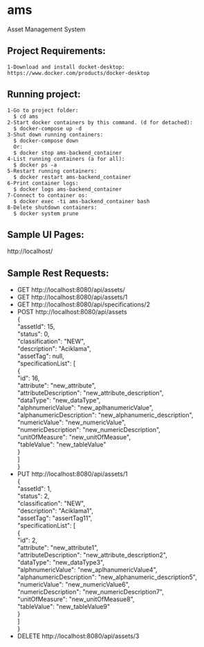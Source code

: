 # ams  
Asset Management System  

## Project Requirements:  
    1-Download and install docket-desktop: https://www.docker.com/products/docker-desktop  

## Running project:  
    1-Go to project folder:  
      $ cd ams  
    2-Start docker containers by this command. (d for detached):  
      $ docker-compose up -d  
    3-Shut down running containers:  
      $ docker-compose down  
      Or:  
      $ docker stop ams-backend_container  
    4-List running containers (a for all):  
      $ docker ps -a  
    5-Restart running containers:  
      $ docker restart ams-backend_container  
    6-Print container logs:  
      $ docker logs ams-backend_container  
    7-Connect to container os:  
      $ docker exec -ti ams-backend_container bash  
    8-Delete shutdown containers:  
      $ docker system prune  
## Sample UI Pages:
  http://localhost/
## Sample Rest Requests:  
- GET http://localhost:8080/api/assets/  
- GET http://localhost:8080/api/assets/1  
- GET http://localhost:8080/api/specifications/2  
- POST http://localhost:8080/api/assets  
    {  
          "assetId": 15,  
          "status": 0,  
          "classification": "NEW",  
          "description": "Aciklama",  
          "assetTag": null,  
          "specificationList": [  
              {  
                  "id": 16,  
                  "attribute": "new_attribute",  
                  "attributeDescription": "new_attribute_description",  
                  "dataType": "new_dataType",  
                  "alphnumericValue": "new_aplhanumericValue",  
                  "alphanumericDescription": "new_alphanumeric_description",  
                  "numericValue": "new_numericValue",  
                  "numericDescription": "new_numericDescription",  
                  "unitOfMeasure": "new_unitOfMeasue",  
                  "tableValue": "new_tableValue"  
              }  
          ]  
      }  
- PUT http://localhost:8080/api/assets/1  
      {  
        "assetId": 1,  
        "status": 2,  
        "classification": "NEW",  
        "description": "Aciklama1",  
        "assetTag": "assertTag11",  
        "specificationList": [  
            {  
                "id": 2,  
                "attribute": "new_attribute1",  
                "attributeDescription": "new_attribute_description2",  
                "dataType": "new_dataType3",  
                "alphnumericValue": "new_aplhanumericValue4",  
                "alphanumericDescription": "new_alphanumeric_description5",  
                "numericValue": "new_numericValue6",  
                "numericDescription": "new_numericDescription7",  
                "unitOfMeasure": "new_unitOfMeasue8",  
                "tableValue": "new_tableValue9"  
            }  
        ]  
    }  
- DELETE http://localhost:8080/api/assets/3  

